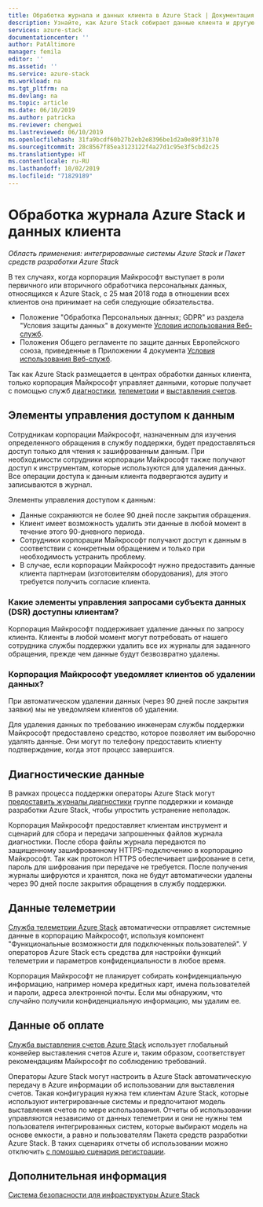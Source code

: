 ```yaml
---
title: Обработка журнала и данных клиента в Azure Stack | Документация Майкрософт
description: Узнайте, как Azure Stack собирает данные клиента и другую информацию.
services: azure-stack
documentationcenter: ''
author: PatAltimore
manager: femila
editor: ''
ms.assetid: ''
ms.service: azure-stack
ms.workload: na
ms.tgt_pltfrm: na
ms.devlang: na
ms.topic: article
ms.date: 06/10/2019
ms.author: patricka
ms.reviewer: chengwei
ms.lastreviewed: 06/10/2019
ms.openlocfilehash: 31fa9bcdf60b27b2eb2e8396be1d2a0e89f31b70
ms.sourcegitcommit: 28c8567f85ea3123122f4a27d1c95e3f5cbd2c25
ms.translationtype: HT
ms.contentlocale: ru-RU
ms.lasthandoff: 10/02/2019
ms.locfileid: "71829189"
---
```

# <a name="azure-stack-log-and-customer-data-handling"></a>Обработка журнала Azure Stack и данных клиента 
*Область применения: интегрированные системы Azure Stack и Пакет средств разработки Azure Stack*  

В тех случаях, когда корпорация Майкрософт выступает в роли первичного или вторичного обработчика персональных данных, относящихся к Azure Stack, с 25 мая 2018 года в отношении всех клиентов она принимает на себя следующие обязательства.

- Положение "Обработка Персональных данных; GDPR" из раздела "Условия защиты данных" в документе [Условия использования Веб-служб](http://www.microsoftvolumelicensing.com/DocumentSearch.aspx?Mode=3&DocumentTypeId=31).
- Положения Общего регламенте по защите данных Европейского союза, приведенные в Приложении 4 документа [Условия использования Веб-служб](http://www.microsoftvolumelicensing.com/DocumentSearch.aspx?Mode=3&DocumentTypeId=31).

Так как Azure Stack размещается в центрах обработки данных клиента, только корпорация Майкрософт управляет данными, которые получает с помощью служб [диагностики](azure-stack-configure-on-demand-diagnostic-log-collection.md#using-pep-to-collect-diagnostic-logs), [телеметрии](azure-stack-telemetry.md) и [выставления счетов](azure-stack-usage-reporting.md).  

## <a name="data-access-controls"></a>Элементы управления доступом к данным 
Сотрудникам корпорации Майкрософт, назначенным для изучения определенного обращения в службу поддержки, будет предоставляться доступ только для чтения к зашифрованным данным. При необходимости сотрудники корпорации Майкрософт также получают доступ к инструментам, которые используются для удаления данных. Все операции доступа к данным клиента подвергаются аудиту и записываются в журнал.  

Элементы управления доступом к данным:
- Данные сохраняются не более 90 дней после закрытия обращения.
- Клиент имеет возможность удалить эти данные в любой момент в течение этого 90-дневного периода.
- Сотрудники корпорации Майкрософт получают доступ к данным в соответствии с конкретным обращением и только при необходимость устранить проблему.
- В случае, если корпорации Майкрософт нужно предоставить данные клиента партнерам (изготовителям оборудования), для этого требуется получить согласие клиента.  

### <a name="what-data-subject-requests-dsr-controls-do-customers-have"></a>Какие элементы управления запросами субъекта данных (DSR) доступны клиентам?
Корпорация Майкрософт поддерживает удаление данных по запросу клиента. Клиенты в любой момент могут потребовать от нашего сотрудника службы поддержки удалить все их журналы для заданного обращения, прежде чем данные будут безвозвратно удалены.  

### <a name="does-microsoft-notify-customers-when-the-data-is-deleted"></a>Корпорация Майкрософт уведомляет клиентов об удалении данных?
При автоматическом удалении данных (через 90 дней после закрытия заявки) мы не уведомляем клиентов об удалении.

Для удаления данных по требованию инженерам службы поддержки Майкрософт предоставлено средство, которое позволяет им выборочно удалять данные. Они могут по телефону предоставить клиенту подтверждение, когда этот процесс завершится.

## <a name="diagnostic-data"></a>Диагностические данные
В рамках процесса поддержки операторы Azure Stack могут [предоставить журналы диагностики](azure-stack-configure-on-demand-diagnostic-log-collection.md#using-pep-to-collect-diagnostic-logs) группе поддержки и команде разработки Azure Stack, чтобы упростить устранение неполадок.

Корпорация Майкрософт предоставляет клиентам инструмент и сценарий для сбора и передачи запрошенных файлов журнала диагностики. После сбора файлы журнала передаются по защищенному зашифрованному HTTPS-подключению в корпорацию Майкрософт. Так как протокол HTTPS обеспечивает шифрование в сети, пароль для шифрования при передаче не требуется. После получения журналы шифруются и хранятся, пока не будут автоматически удалены через 90 дней после закрытия обращения в службу поддержки.

## <a name="telemetry-data"></a>Данные телеметрии
[Служба телеметрии Azure Stack](azure-stack-telemetry.md) автоматически отправляет системные данные в корпорацию Майкрософт, используя компонент "Функциональные возможности для подключенных пользователей". У операторов Azure Stack есть средства для настройки функций телеметрии и параметров конфиденциальности в любое время.

Корпорация Майкрософт не планирует собирать конфиденциальную информацию, например номера кредитных карт, имена пользователей и пароли, адреса электронной почты. Если мы обнаружим, что случайно получили конфиденциальную информацию, мы удалим ее.

## <a name="billing-data"></a>Данные об оплате
[Служба выставления счетов Azure Stack](azure-stack-usage-reporting.md) использует глобальный конвейер выставления счетов Azure и, таким образом, соответствует рекомендациям Майкрософт по соблюдению требований.

Операторы Azure Stack могут настроить в Azure Stack автоматическую передачу в Azure информации об использовании для выставления счетов. Такая конфигурация нужна тем клиентам Azure Stack, которые используют интегрированные системы и предпочитают модель выставления счетов по мере использования. Отчеты об использовании управляются независимо от данных телеметрии и они не нужны тем пользователя интегрированных систем, которые выбирают модель на основе емкости, а равно и пользователям Пакета средств разработки Azure Stack. В таких сценариях отчеты об использовании можно отключить [с помощью сценария регистрации](azure-stack-usage-reporting.md).


## <a name="next-steps"></a>Дополнительная информация 
[Система безопасности для инфраструктуры Azure Stack](azure-stack-security-foundations.md) 
